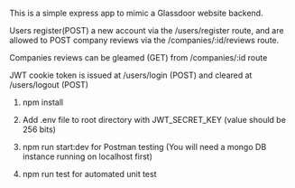 This is a simple express app to mimic a Glassdoor website backend.

Users register(POST) a new account via the /users/register route, and are allowed to POST company reviews via the /companies/:id/reviews route.

Companies reviews can be gleamed (GET) from /companies/:id route

JWT cookie token is issued at /users/login (POST) and cleared at /users/logout (POST)

1. npm install

2. Add .env file to root directory with JWT_SECRET_KEY (value should be 256 bits)

3. npm run start:dev for Postman testing (You will need a mongo DB instance running on localhost first)

4. npm run test for automated unit test

